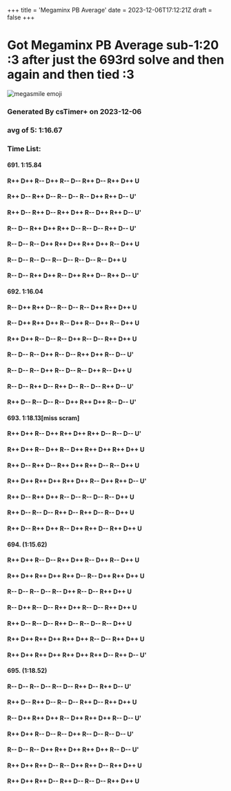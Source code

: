 +++
title = 'Megaminx PB Average'
date = 2023-12-06T17:12:21Z
draft = false
+++

# Got Megaminx PB Average sub-1:20 :3 after just the 693rd solve and then again and then tied :3
![megasmile emoji](/megasmile.webp)

### Generated By csTimer+ on 2023-12-06
### avg of 5: 1:16.67

### Time List:
#### 691. 1:15.84
#### R++ D++ R-- D++ R-- D-- R++ D-- R++ D++ U
#### R++ D-- R++ D-- R-- D-- R-- D++ R++ D-- U'
#### R++ D-- R++ D-- R++ D++ R-- D++ R++ D-- U'
#### R-- D-- R++ D++ R++ D-- R-- D-- R++ D-- U'
#### R-- D-- R-- D++ R++ D++ R++ D++ R-- D++ U
#### R-- D-- R-- D-- R-- D-- R-- D-- R-- D++ U
#### R-- D-- R++ D++ R-- D++ R++ D-- R++ D-- U'
 
#### 692. 1:16.04
#### R-- D++ R++ D-- R-- D-- R-- D++ R++ D++ U
#### R-- D++ R++ D++ R-- D++ R-- D++ R-- D++ U
#### R++ D++ R-- D-- R-- D++ R-- D-- R++ D++ U
#### R-- D-- R-- D++ R-- D-- R++ D++ R-- D-- U'
#### R-- D-- R-- D++ R-- D-- R-- D++ R-- D++ U
#### R-- D-- R++ D-- R++ D-- R-- D-- R++ D-- U'
#### R++ D-- R-- D-- R-- D++ R++ D++ R-- D-- U'
 
#### 693. 1:18.13[miss scram]
#### R++ D++ R-- D++ R++ D++ R++ D-- R-- D-- U'
#### R++ D++ R-- D++ R-- D++ R++ D++ R++ D++ U
#### R++ D-- R++ D-- R++ D++ R++ D-- R-- D++ U
#### R++ D++ R++ D++ R++ D++ R-- D++ R++ D-- U'
#### R++ D-- R++ D++ R-- D-- R-- D-- R-- D++ U
#### R++ D-- R-- D-- R++ D-- R++ D-- R-- D++ U
#### R++ D-- R++ D++ R-- D++ R++ D-- R++ D++ U

#### 694. (1:15.62)
#### R++ D++ R-- D-- R++ D++ R-- D++ R-- D++ U
#### R++ D++ R++ D++ R++ D-- R-- D++ R++ D++ U
#### R-- D-- R-- D-- R-- D++ R-- D-- R++ D++ U
#### R-- D++ R-- D-- R++ D++ R-- D-- R++ D++ U
#### R++ D-- R-- D-- R++ D-- R-- D-- R-- D++ U
#### R++ D++ R++ D++ R++ D++ R-- D-- R++ D++ U
#### R++ D++ R++ D++ R++ D++ R++ D-- R++ D-- U'
 
#### 695. (1:18.52)
#### R-- D-- R-- D-- R-- D-- R++ D-- R++ D-- U'
#### R++ D-- R++ D-- R-- D-- R++ D-- R++ D++ U
#### R-- D++ R++ D++ R-- D++ R++ D++ R-- D-- U'
#### R++ D++ R-- D-- R-- D++ R-- D-- R-- D-- U'
#### R-- D-- R-- D++ R++ D++ R++ D++ R-- D-- U'
#### R++ D++ R++ D-- R-- D++ R++ D-- R++ D++ U
#### R++ D++ R++ D-- R++ D-- R-- D-- R++ D++ U
